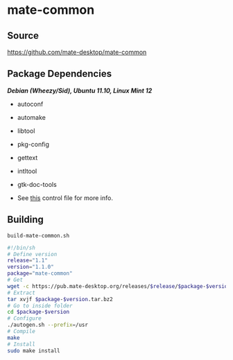 # mate-common

## Source

<https://github.com/mate-desktop/mate-common>

## Package Dependencies

**_Debian (Wheezy/Sid), Ubuntu 11.10, Linux Mint 12_**

  * autoconf

  * automake

  * libtool

  * pkg-config

  * gettext

  * intltool

  * gtk-doc-tools

  * See [this](https://github.com/mate-desktop/debian-packages/blob/master/mate-common/debian/control) control file for more info.

## Building

`build-mate-common.sh`

```bash
#!/bin/sh
# Define version
release="1.1"
version="1.1.0"
package="mate-common"
# Get
wget -c https://pub.mate-desktop.org/releases/$release/$package-$version.tar.bz2
# Extract
tar xvjf $package-$version.tar.bz2
# Go to inside folder
cd $package-$version
# Configure
./autogen.sh --prefix=/usr
# Compile
make
# Install
sudo make install
```
